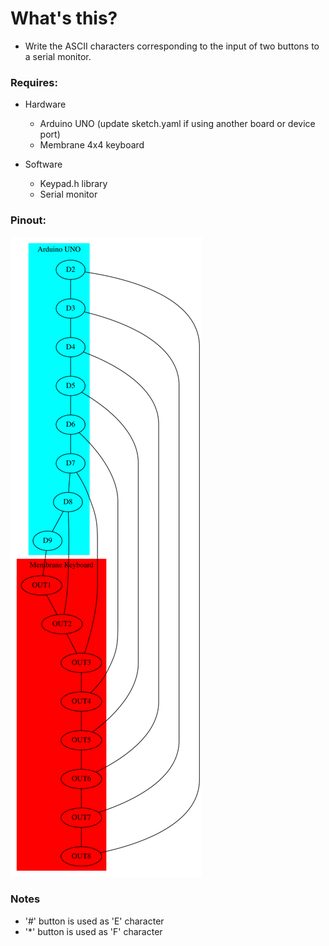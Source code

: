 # What's this?

- Write the ASCII characters corresponding to the input of two buttons to a serial monitor.

### Requires:

- Hardware
   - Arduino UNO (update sketch.yaml if using another board or device port)
   - Membrane 4x4 keyboard

- Software
   - Keypad.h library
   - Serial monitor

### Pinout: 

![pinout](./pinout.dot.svg)

### Notes

- '#' button is used as 'E' character
- '*' button is used as 'F' character
